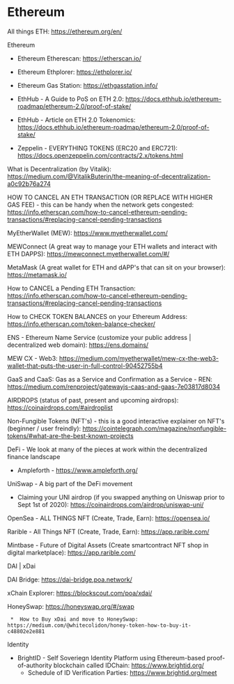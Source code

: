 # Ethereum
All things ETH:  https://ethereum.org/en/

  Ethereum
  *  Ethereum Etherescan: https://etherscan.io/
  *  Ethereum Ethplorer:  https://ethplorer.io/
  *  Ethereum Gas Station:  https://ethgasstation.info/
  
  *  EthHub - A Guide to PoS on ETH 2.0:  https://docs.ethhub.io/ethereum-roadmap/ethereum-2.0/proof-of-stake/
  *  EthHub - Article on ETH 2.0 Tokenomics:  https://docs.ethhub.io/ethereum-roadmap/ethereum-2.0/proof-of-stake/
  *  Zeppelin - EVERYTHING TOKENS (ERC20 and ERC721):  https://docs.openzeppelin.com/contracts/2.x/tokens.html

What is Decentralization (by Vitalik):  https://medium.com/@VitalikButerin/the-meaning-of-decentralization-a0c92b76a274

HOW TO CANCEL AN ETH TRANSACTION (OR REPLACE WITH HIGHER GAS FEE) - this can be handy when the network gets congested:  https://info.etherscan.com/how-to-cancel-ethereum-pending-transactions/#replacing-cancel-pending-transactions

MyEtherWallet (MEW):  https://www.myetherwallet.com/

MEWConnect (A great way to manage your ETH wallets and interact with ETH DAPPS):  https://mewconnect.myetherwallet.com/#/

MetaMask (A great wallet for ETH and dAPP's that can sit on your browser):  https://metamask.io/

How to CANCEL a Pending ETH Transaction:  https://info.etherscan.com/how-to-cancel-ethereum-pending-transactions/#replacing-cancel-pending-transactions

How to CHECK TOKEN BALANCES on your Ethereum Address:  https://info.etherscan.com/token-balance-checker/

ENS - Ethereum Name Service (customize your public address | decentralized web domain):   https://ens.domains/

MEW CX - Web3:  https://medium.com/myetherwallet/mew-cx-the-web3-wallet-that-puts-the-user-in-full-control-90452755b4

GaaS and CaaS:  Gas as a Service and Confirmation as a Service - REN:  https://medium.com/renproject/gatewayjs-caas-and-gaas-7e03817d8034

AIRDROPS (status of past, present and upcoming airdrops):  https://coinairdrops.com/#airdroplist

Non-Fungible Tokens (NFT's) - this is a good interactive explainer on NFT's (beginner / user freindly):  https://cointelegraph.com/magazine/nonfungible-tokens/#what-are-the-best-known-projects

DeFi - We look at many of the pieces at work within the decentralized finance landscape

*  Ampleforth - https://www.ampleforth.org/

UniSwap - A big part of the DeFi movement

*  Claiming your UNI airdrop (if you swapped anything on Uniswap prior to Sept 1st of 2020):  https://coinairdrops.com/airdrop/uniswap-uni/

OpenSea - ALL THINGS NFT (Create, Trade, Earn):  https://opensea.io/

Rarible - All Things NFT (Create, Trade, Earn):  https://app.rarible.com/

Mintbase - Future of Digital Assets (Create smartcontract NFT shop in digital marketplace):  https://app.rarible.com/


DAI | xDai

DAI Bridge:  https://dai-bridge.poa.network/

xChain Explorer:  https://blockscout.com/poa/xdai/

HoneySwap:  https://honeyswap.org/#/swap
     
     *  How to Buy xDai and move to HoneySwap:  https://medium.com/@whitecolidon/honey-token-how-to-buy-it-c48802e2e881
     
Identity

  * BrightID - Self Soveriegn Identity Platform using Ethereum-based proof-of-authority blockchain called IDChain:  https://www.brightid.org/
     *  Schedule of ID Verification Parties:  https://www.brightid.org/meet
      
  
